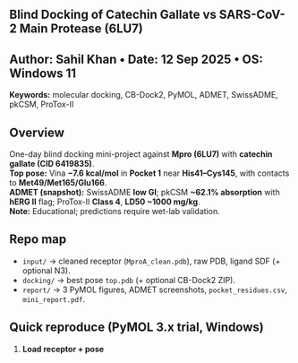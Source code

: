 ## Blind Docking of Catechin Gallate vs SARS-CoV-2 Main Protease (6LU7)

## Author: Sahil Khan • Date: 12 Sep 2025 • OS: Windows 11  
**Keywords:** molecular docking, CB-Dock2, PyMOL, ADMET, SwissADME, pkCSM, ProTox-II

## Overview
One-day blind docking mini-project against **Mpro (6LU7)** with **catechin gallate (CID 6419835)**.  
**Top pose:** Vina **−7.6 kcal/mol** in **Pocket 1** near **His41–Cys145**, with contacts to **Met49/Met165/Glu166**.  
**ADMET (snapshot):** SwissADME **low GI**; pkCSM **~62.1% absorption** with **hERG II** flag; ProTox-II **Class 4**, **LD50 ~1000 mg/kg**.  
**Note:** Educational; predictions require wet-lab validation.

## Repo map
- `input/` → cleaned receptor (`MproA_clean.pdb`), raw PDB, ligand SDF (+ optional N3).  
- `docking/` → best pose `top.pdb` (+ optional CB-Dock2 ZIP).  
- `report/` → 3 PyMOL figures, ADMET screenshots, `pocket_residues.csv`, `mini_report.pdf`.

## Quick reproduce (PyMOL 3.x trial, Windows)
1. **Load receptor + pose**
